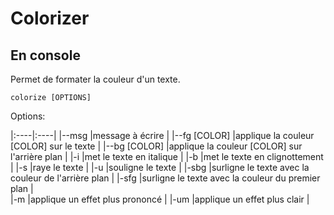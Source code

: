 # Colorizer

## En console

Permet de formater la couleur d'un texte.

``colorize [OPTIONS]``

Options:

|:----|:----|
|--msg           |message à écrire                                      |
|--fg [COLOR]    |applique la couleur [COLOR] sur le texte              |
|--bg [COLOR]    |applique la couleur [COLOR] sur l'arrière plan        |
|-i              |met le texte en italique                              |
|-b              |met le texte en clignottement                         |
|-s              |raye le texte                                         |
|-u              |souligne le texte                                     |
|-sbg            |surligne le texte avec la couleur de l'arrière plan   |
|-sfg            |surligne le texte avec la couleur du premier plan     |    
|-m              |applique un effet plus prononcé                       |
|-um             |applique un effet plus clair                          |

